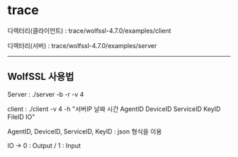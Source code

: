 # trace


디렉터리(클라이언트) :  trace/wolfssl-4.7.0/examples/client

디렉터리(서버) :  trace/wolfssl-4.7.0/examples/server

------------------------------------------------------


WolfSSL 사용법
---

Server : ./server -b -r -v 4

client : ./client -v 4 -h "서버IP 날짜 시간 AgentID DeviceID ServiceID KeyID FileID IO"

  AgentID, DeviceID, ServiceID, KeyID : json 형식을 이용

  IO -> 0 : Output / 1 : Input
